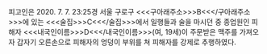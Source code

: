 피고인은 2020. 7. 7. 23:25경 서울 구로구 <<<구아래주소>>>B<<</구아래주소>>>에 있는 <<<술집>>>C<<</술집>>>에서 일행들과 술을 마시던 중 종업원인 피해자 <<<내국인이름>>>D<<</내국인이름>>>(여, 19세)이 주문받은 맥주를 가져오자 갑자기 오른손으로 피해자의 엉덩이 부위를 쳐 피해자를 강제로 추행하였다.